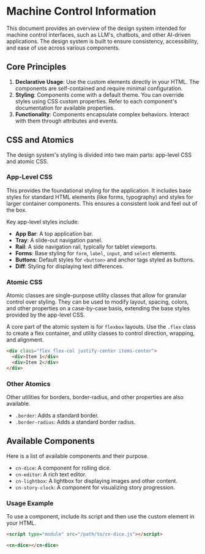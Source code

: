# Machine Control Information

This document provides an overview of the design system intended for machine control interfaces, such as LLM's, chatbots, and other AI-driven applications. The design system is built to ensure consistency, accessibility, and ease of use across various components.

## Core Principles

1.  **Declarative Usage**: Use the custom elements directly in your HTML. The components are self-contained and require minimal configuration.
2.  **Styling**: Components come with a default theme. You can override styles using CSS custom properties. Refer to each component's documentation for available properties.
3.  **Functionality**: Components encapsulate complex behaviors. Interact with them through attributes and events.

## CSS and Atomics

The design system's styling is divided into two main parts: app-level CSS and atomic CSS.

### App-Level CSS

This provides the foundational styling for the application. It includes base styles for standard HTML elements (like forms, typography) and styles for larger container components. This ensures a consistent look and feel out of the box.

Key app-level styles include:
- **App Bar**: A top application bar.
- **Tray**: A slide-out navigation panel.
- **Rail**: A side navigation rail, typically for tablet viewports.
- **Forms**: Base styling for `form`, `label`, `input`, and `select` elements.
- **Buttons**: Default styles for `<button>` and anchor tags styled as buttons.
- **Diff**: Styling for displaying text differences.

### Atomic CSS

Atomic classes are single-purpose utility classes that allow for granular control over styling. They can be used to modify layout, spacing, colors, and other properties on a case-by-case basis, extending the base styles provided by the app-level CSS.

A core part of the atomic system is for `flexbox` layouts. Use the `.flex` class to create a flex container, and utility classes to control direction, wrapping, and alignment.

```html
<div class="flex flex-col justify-center items-center">
  <div>Item 1</div>
  <div>Item 2</div>
</div>
```

### Other Atomics

Other utilities for borders, border-radius, and other properties are also available.

- `.border`: Adds a standard border.
- `.border-radius`: Adds a standard border radius.

## Available Components

Here is a list of available components and their purpose.

*   `cn-dice`: A component for rolling dice.
*   `cn-editor`: A rich text editor.
*   `cn-lightbox`: A lightbox for displaying images and other content.
*   `cn-story-clock`: A component for visualizing story progression.

### Usage Example

To use a component, include its script and then use the custom element in your HTML.

```html
<script type="module" src="/path/to/cn-dice.js"></script>

<cn-dice></cn-dice>
```

